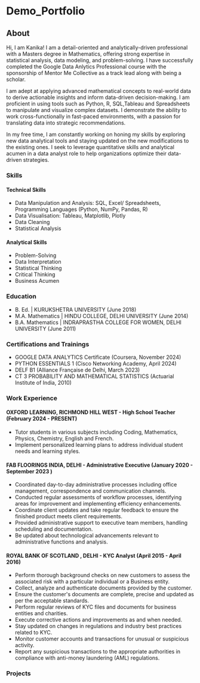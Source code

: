 # Demo_Portfolio
## About
Hi, I am Kanika! I am a detail-oriented and analytically-driven professional with a Masters degree in Mathematics, offering strong expertise in statistical analysis, data modeling, and problem-solving. I have successfully completed the Google Data Anlytics Professional course with the sponsorship of Mentor Me Collective as a track lead along with being a scholar. 

I am adept at applying advanced mathematical concepts to real-world data to derive actionable insights and inform data-driven decision-making. I am proficient in using tools such as Python, R, SQL,Tableau and Spreadsheets to manipulate and visualize complex datasets. I demonstrate the ability to work cross-functionally in fast-paced environments, with a passion for translating data into strategic recommendations. 

In my free time, I am constantly working on honing my skills by exploring new data analytical tools and staying updated on the new modifications to the existing ones. I seek to leverage quantitative skills and analytical acumen in a data analyst role to help organizations optimize their data-driven strategies.

### Skills 
#### Technical Skills
- Data Manipulation and Analysis: SQL, Excel/ Spreadsheets, Programming Languages (Python, NumPy, Pandas, R)
- Data Visualisation: Tableau, Matplotlib, Plotly
- Data Cleaning
- Statistical Analysis
#### Analytical Skills
- Problem-Solving
- Data Interpretation
- Statistical Thinking
- Critical Thinking
-  Business Acumen

### Education
- B. Ed. | KURUKSHETRA UNIVERSITY (June 2018)
- M.A. Mathematics | HINDU COLLEGE, DELHI UNIVERSITY (June 2014)
- B.A. Mathematics | INDRAPRASTHA COLLEGE FOR WOMEN, DELHI UNIVERSITY (June 2011)

### Certifications and Trainings
- GOOGLE DATA ANALYTICS Certificate (Coursera, November 2024)
- PYTHON ESSENTIALS 1 (Cisco Networking Academy, April 2024)
- DELF B1 (Alliance Française de Delhi, March 2023)
- CT 3 PROBABILITY AND MATHEMATICAL STATISTICS (Actuarial Institute of India, 2010)

### Work Experience 
#### OXFORD LEARNING, RICHMOND HILL WEST - High School Teacher (February 2024 - PRESENT)
- Tutor students in various subjects including Coding, Mathematics, Physics, Chemistry, English and French.
- Implement personalized learning plans to address individual student needs and learning styles.

#### FAB FLOORINGS INDIA, DELHI - Administrative Executive (January 2020 - September 2023 )
- Coordinated day-to-day administrative processes including office management, correspondence and communication channels. 
- Conducted regular assessments of workflow processes, identifying areas for improvement and implementing efficiency enhancements.
- Coordinate client updates and take regular feedback to ensure the finished product meets client requirements.
- Provided administrative support to executive team members, handling scheduling and documentation. 
- Be updated about technological advancements relevant to administrative functions and analysis.
  
 #### ROYAL BANK OF SCOTLAND , DELHI - KYC Analyst (April 2015 - April 2016)
- Perform thorough background checks on new customers to assess the associated risk with a particular individual or a Business entity.
- Collect, analyze and authenticate documents provided by the customer.
- Ensure the customer's documents are complete, precise and updated as per the acceptable standards.
- Perform regular reviews of KYC files and documents for business entities and charities.
- Execute corrective actions and improvements as and when needed. 
- Stay updated on changes in regulations and industry best practices related to KYC. 
- Monitor customer accounts and transactions for unusual or suspicious activity. 
- Report any suspicious transactions to the appropriate authorities in compliance with anti-money laundering (AML) regulations. 
### Projects
